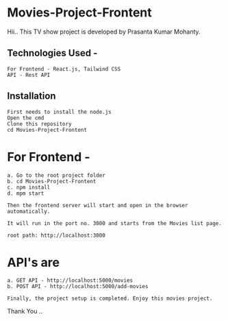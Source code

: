# Movies-Project-Frontent

Hii.. This TV show project is developed by Prasanta Kumar Mohanty.

## Technologies Used -
```
For Frontend - React.js, Tailwind CSS
API - Rest API
```

## Installation
```
First needs to install the node.js
Open the cmd
Clone this repository
cd Movies-Project-Frontent

```

# For Frontend -
```
a. Go to the root project folder
b. cd Movies-Project-Frontent
c. npm install
d. mpm start

Then the frontend server will start and open in the browser automatically.

It will run in the port no. 3000 and starts from the Movies list page.

root path: http://localhost:3000
```

# API's are
```
a. GET API - http://localhost:5000/movies
b. POST API - http://localhost:5000/add-movies
```

```
Finally, the project setup is completed. Enjoy this movies project.
```
Thank You ..
